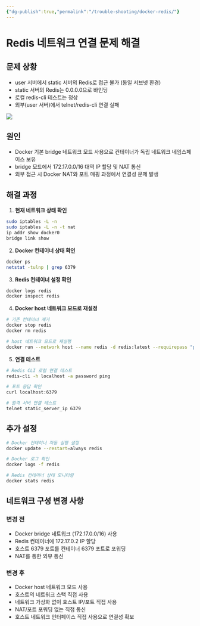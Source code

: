 ```yaml
---
{"dg-publish":true,"permalink":"/trouble-shooting/docker-redis/"}
---
```


# Redis 네트워크 연결 문제 해결


## 문제 상황

- user 서버에서 static 서버의 Redis로 접근 불가 (동일 서브넷 환경)
- static 서버의 Redis는 0.0.0.0으로 바인딩
- 로컬 redis-cli 테스트는 정상
- 외부(user 서버)에서 telnet/redis-cli 연결 실패

![](https://beta.appflowy.cloud/api/file_storage/9694f649-00d1-4d32-8f94-e01c6e535655/v1/blob/ce00170f%2D384c%2D4b0e%2D91c8%2Db456215e334e/vnmYwjjnL--JdY6944nhYF0RbQwOLhHKwgxwoneZ1Z0=.png)

## 원인

- Docker 기본 bridge 네트워크 모드 사용으로 컨테이너가 독립 네트워크 네임스페이스 보유
- bridge 모드에서 172.17.0.0/16 대역 IP 할당 및 NAT 통신
- 외부 접근 시 Docker NAT와 포트 매핑 과정에서 연결성 문제 발생

## 해결 과정

1. **현재 네트워크 상태 확인**

```bash
sudo iptables -L -n
sudo iptables -L -n -t nat
ip addr show docker0
bridge link show
```

2. **Docker 컨테이너 상태 확인**

```bash
docker ps
netstat -tulnp | grep 6379
```

3. **Redis 컨테이너 설정 확인**

```bash
docker logs redis
docker inspect redis
```

4. **Docker host 네트워크 모드로 재설정**

```bash
# 기존 컨테이너 제거
docker stop redis
docker rm redis

# host 네트워크 모드로 재실행
docker run --network host --name redis -d redis:latest --requirepass "password" --bind 0.0.0.0
```

5. **연결 테스트**

```bash
# Redis CLI 로컬 연결 테스트
redis-cli -h localhost -a password ping

# 포트 응답 확인
curl localhost:6379

# 원격 서버 연결 테스트
telnet static_server_ip 6379
```

## 추가 설정

```bash
# Docker 컨테이너 자동 실행 설정
docker update --restart=always redis

# Docker 로그 확인
docker logs -f redis

# Redis 컨테이너 상태 모니터링
docker stats redis
```

## 네트워크 구성 변경 사항

### 변경 전

- Docker bridge 네트워크 (172.17.0.0/16) 사용
- Redis 컨테이너에 172.17.0.2 IP 할당
- 호스트 6379 포트를 컨테이너 6379 포트로 포워딩
- NAT를 통한 외부 통신

### 변경 후

- Docker host 네트워크 모드 사용
- 호스트의 네트워크 스택 직접 사용
- 네트워크 가상화 없이 호스트 IP/포트 직접 사용
- NAT/포트 포워딩 없는 직접 통신
- 호스트 네트워크 인터페이스 직접 사용으로 연결성 확보